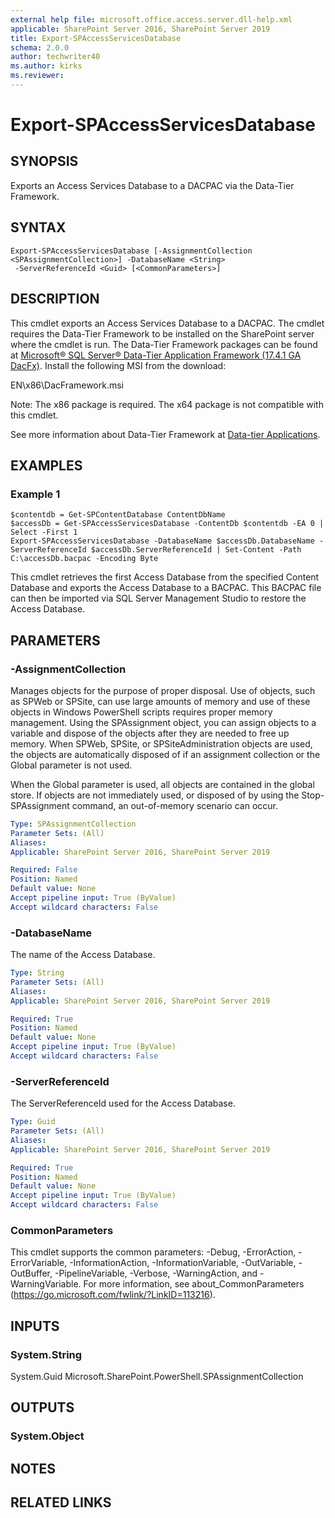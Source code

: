 ```yaml
---
external help file: microsoft.office.access.server.dll-help.xml
applicable: SharePoint Server 2016, SharePoint Server 2019
title: Export-SPAccessServicesDatabase
schema: 2.0.0
author: techwriter40
ms.author: kirks
ms.reviewer:
---
```


# Export-SPAccessServicesDatabase

## SYNOPSIS
Exports an Access Services Database to a DACPAC via the Data-Tier Framework.

## SYNTAX

```
Export-SPAccessServicesDatabase [-AssignmentCollection <SPAssignmentCollection>] -DatabaseName <String>
 -ServerReferenceId <Guid> [<CommonParameters>]
```

## DESCRIPTION
This cmdlet exports an Access Services Database to a DACPAC. The cmdlet requires the Data-Tier Framework to be installed on the SharePoint server where the cmdlet is run. The Data-Tier Framework packages can be found at [Microsoft® SQL Server® Data-Tier Application Framework (17.4.1 GA DacFx)](https://www.microsoft.com/en-us/download/details.aspx?id=56508). Install the following MSI from the download:

EN\x86\DacFramework.msi

Note: The x86 package is required. The x64 package is not compatible with this cmdlet.

See more information about Data-Tier Framework at [Data-tier Applications](https://docs.microsoft.com/sql/relational-databases/data-tier-applications/data-tier-applications).

## EXAMPLES

### Example 1 
```
$contentdb = Get-SPContentDatabase ContentDbName
$accessDb = Get-SPAccessServicesDatabase -ContentDb $contentdb -EA 0 | Select -First 1
Export-SPAccessServicesDatabase -DatabaseName $accessDb.DatabaseName -ServerReferenceId $accessDb.ServerReferenceId | Set-Content -Path C:\accessDb.bacpac -Encoding Byte
```

This cmdlet retrieves the first Access Database from the specified Content Database and exports the Access Database to a BACPAC. This BACPAC file can then be imported via SQL Server Management Studio to restore the Access Database.

## PARAMETERS

### -AssignmentCollection
Manages objects for the purpose of proper disposal. Use of objects, such as SPWeb or SPSite, can use large amounts of memory and use of these objects in Windows PowerShell scripts requires proper memory management. Using the SPAssignment object, you can assign objects to a variable and dispose of the objects after they are needed to free up memory. When SPWeb, SPSite, or SPSiteAdministration objects are used, the objects are automatically disposed of if an assignment collection or the Global parameter is not used.

When the Global parameter is used, all objects are contained in the global store. If objects are not immediately used, or disposed of by using the Stop-SPAssignment command, an out-of-memory scenario can occur.

```yaml
Type: SPAssignmentCollection
Parameter Sets: (All)
Aliases: 
Applicable: SharePoint Server 2016, SharePoint Server 2019

Required: False
Position: Named
Default value: None
Accept pipeline input: True (ByValue)
Accept wildcard characters: False
```

### -DatabaseName
The name of the Access Database.

```yaml
Type: String
Parameter Sets: (All)
Aliases: 
Applicable: SharePoint Server 2016, SharePoint Server 2019

Required: True
Position: Named
Default value: None
Accept pipeline input: True (ByValue)
Accept wildcard characters: False
```

### -ServerReferenceId
The ServerReferenceId used for the Access Database.

```yaml
Type: Guid
Parameter Sets: (All)
Aliases: 
Applicable: SharePoint Server 2016, SharePoint Server 2019

Required: True
Position: Named
Default value: None
Accept pipeline input: True (ByValue)
Accept wildcard characters: False
```

### CommonParameters
This cmdlet supports the common parameters: -Debug, -ErrorAction, -ErrorVariable, -InformationAction, -InformationVariable, -OutVariable, -OutBuffer, -PipelineVariable, -Verbose, -WarningAction, and -WarningVariable. For more information, see about_CommonParameters (https://go.microsoft.com/fwlink/?LinkID=113216).

## INPUTS

### System.String
System.Guid
Microsoft.SharePoint.PowerShell.SPAssignmentCollection

## OUTPUTS

### System.Object

## NOTES

## RELATED LINKS

